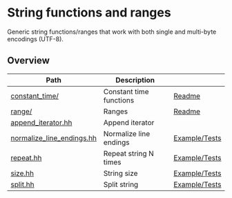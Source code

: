 # String functions and ranges

Generic string functions/ranges that work with both single and multi-byte encodings (UTF-8).


## Overview

| Path                                                     | Description             |                                                 |
| -------------------------------------------------------- | ----------------------- | ----------------------------------------------- |
| [constant\_time/](constant_time)                         | Constant time functions | [Readme](constant_time/#readme)                 |
| [range/](range)                                          | Ranges                  | [Readme](range/#readme)                         |
| [append\_iterator.hh](append_iterator.hh)                | Append iterator         |                                                 |
| [normalize\_line\_endings.hh](normalize_line_endings.hh) | Normalize line endings  | [Example/Tests](normalize_line_endings.test.cc) |
| [repeat.hh](repeat.hh)                                   | Repeat string N times   | [Example/Tests](repeat.test.cc)                 |
| [size.hh](size.hh)                                       | String size             | [Example/Tests](size.test.cc)                   |
| [split.hh](split.hh)                                     | Split string            | [Example/Tests](split.test.cc)                  |
